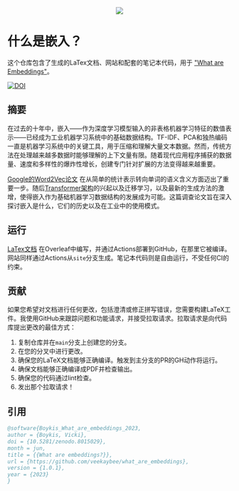 <p align="center">
  <img src="https://github.com/veekaybee/what_are_embeddings/blob/main/kandinsky.png"  />
</p>

# 什么是嵌入？
这个仓库包含了生成的LaTex文档、网站和配套的笔记本代码，用于 ["What are Embeddings"](https://vickiboykis.com/what_are_embeddings/)。

[![DOI](https://zenodo.org/badge/644343479.svg)](https://zenodo.org/badge/latestdoi/644343479)

## 摘要

在过去的十年中，嵌入——作为深度学习模型输入的非表格机器学习特征的数值表示——已经成为工业机器学习系统中的基础数据结构。TF-IDF、PCA和独热编码一直是机器学习系统中的关键工具，用于压缩和理解大量文本数据。然而，传统方法在处理越来越多数据时能够理解的上下文量有限。随着现代应用程序捕获的数据量、速度和多样性的爆炸性增长，创建专门针对扩展的方法变得越来越重要。

[Google的Word2Vec论文](https://arxiv.org/abs/1301.3781) 在从简单的统计表示转向单词的语义含义方面迈出了重要一步。随后[Transformer架构](https://arxiv.org/abs/1706.03762)的兴起以及迁移学习，以及最新的生成方法的激增，使得嵌入作为基础机器学习数据结构的发展成为可能。这篇调查论文旨在深入探讨嵌入是什么，它们的历史以及在工业中的使用模式。

## 运行

[LaTex文档](https://github.com/veekaybee/what_are_embeddings/blob/main/.github/workflows/main.yaml) 在Overleaf中编写，并通过Actions部署到GitHub，在那里它被编译。网站同样通过Actions从`site`分支生成。笔记本代码则是自由运行，不受任何CI的约束。

## 贡献

如果您希望对文档进行任何更改，包括澄清或修正拼写错误，您需要构建LaTeX工件。我使用GitHub来跟踪问题和功能请求，并接受拉取请求。拉取请求是向代码库提出更改的最佳方式：

1. 复制仓库并在`main`分支上创建您的分支。
2. 在您的分叉中进行更改。
3. 确保您的LaTeX文档能够正确编译。触发到主分支的PR的GH动作将运行。
4. 确保文档能够正确编译成PDF并检查输出。
5. 确保您的代码通过lint检查。
6. 发出那个拉取请求！

## 引用

```bibtex
@software{Boykis_What_are_embeddings_2023,
author = {Boykis, Vicki},
doi = {10.5281/zenodo.8015029},
month = jun,
title = {{What are embeddings?}},
url = {https://github.com/veekaybee/what_are_embeddings}, 
version = {1.0.1},
year = {2023}
}
```